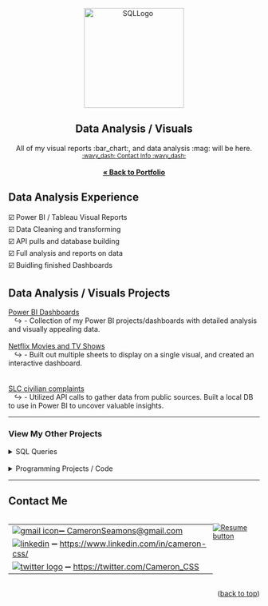 <a name="readme-top"></a>
<div align="center">

  <img src="https://user-images.githubusercontent.com/121735588/216512133-876af3f7-ca41-4c29-aa59-b24412e2fd7d.png" alt="SQLLogo" width="200" height="200">



  <h2 align="center">Data Analysis / Visuals</h2>
  <p align="center">
  All of my visual reports :bar_chart:, and data analysis :mag: will be here.
   <br> <sub><a href="#Contact">:wavy_dash: Contact Info :wavy_dash:</a></sub>
<br>
    <br>
     <a href="https://github.com/CameronCSS/PersonalProjects/blob/main/README.md"><strong>« Back to Portfolio</strong></a>
  </p>
</div>

## Data Analysis Experience
:ballot_box_with_check: Power BI / Tableau Visual Reports
<br> :ballot_box_with_check: Data Cleaning and transforming
<br> :ballot_box_with_check: API pulls and database building
<br> :ballot_box_with_check: Full analysis and reports on data
<br> :ballot_box_with_check: Buidling finished Dashboards

## Data Analysis / Visuals Projects
<a href="https://github.com/CameronCSS/Data-Analysis/tree/main/Power-BI-Dashboards" target="new">Power BI Dashboards</a>
<br>
&nbsp; &nbsp;:arrow_right_hook: - Collection of my Power BI projects/dashboards with detailed analysis and visually appealing data.
<br>
<br>
<a href="https://cameroncss.github.io/Data-Analysis/Netflix/index.html" target="new">Netflix Movies and TV Shows</a>
<br>
&nbsp; &nbsp;:arrow_right_hook: - Built out multiple sheets to display on a single visual, and created an interactive dashboard.
<br>	
<br>
<a href="https://github.com/CameronCSS/Data-Analysis/tree/main/SLC%20civilian%20complaints" target="new">SLC civilian complaints</a>
  <br>
&nbsp; &nbsp;:arrow_right_hook: - Utilized API calls to gather data from public sources. Built a local DB to use in Power BI to uncover valuable insights.
  <br>

----

### View My Other Projects
    
<details>
  <summary>SQL Queries</summary>
<a href="https://github.com/CameronCSS/SQL-Queries/tree/main/8%20Week%20SQL%20Challenge%20%23%201" target="new">8 Week SQL Challenge # 1</a>
<br>
&nbsp; &nbsp;:arrow_right_hook: - Explored complex queries to clean data, compute customer figures, and organize data in unusual ways.
<br>
<br>
<a href="https://github.com/CameronCSS/SQL-Queries/tree/main/Khan%20Academy%20Advanced%20SQL" target="new">Khan Academy Advanced SQL</a>
<br>
&nbsp; &nbsp;:arrow_right_hook: - Expand SQL knowledge about combining tables with JOINs and using multiple queries at once.
<br>
<br>
<a href="https://github.com/CameronCSS/SQL-Queries/tree/main/SQLbolt%20-%20SQL%20lessons" target="new">SQLbolt - SQL lessons</a>
<br>
&nbsp; &nbsp;:arrow_right_hook: - Refreshed foundational understanding of SQL and discovered context variations among SQL-powered platforms.
<br>

</details>
    
<br>
<details>
<summary>Programming Projects / Code</summary>
<a href="https://github.com/CameronCSS/Programming-Languages/tree/main/Python%20Wage%20Calculator" target="new">Python Wage Calculator</a>

&nbsp; &nbsp;:arrow_right_hook: - Learned the power of Pandas and PyQt5 libraries. Also learned the importance of notating code for Bug fixing in the future.
</details>


----

<a name="Contact"></a> 
## Contact Me

<div style="display: flex;">
  <table style="flex: 1;">
  
||
| --- |
| <a href="mailto:CameronSeamons@gmail.com">![gmail icon](https://user-images.githubusercontent.com/121735588/216516513-1bd223b5-89d4-4d02-860e-b132c18c47d9.png):heavy_minus_sign: CameronSeamons@gmail.com |
| <a href="https://www.linkedin.com/in/cameron-css/">![linkedin](https://user-images.githubusercontent.com/121735588/215363352-ad51a5e1-0de8-48be-8ceb-28c610e5d34d.png)</a> :heavy_minus_sign: https://www.linkedin.com/in/cameron-css/|
| <a href="https://twitter.com/Cameron_CSS">![twitter logo](https://user-images.githubusercontent.com/121735588/215363444-e4b080b6-e122-49cb-8b41-601dab6e10eb.png)</a> :heavy_minus_sign: https://twitter.com/Cameron_CSS |

  </table>
  <p style="margin-left: auto;">
    <a href="https://drive.google.com/file/d/19vkbf2HjEpXpxndWYa4A6Dyt6gsnGv73/view?usp=sharing" target="_blank" rel="noopener noreferrer">
      <img src="https://user-images.githubusercontent.com/121735588/215364205-abdfc0ac-53db-4733-8d43-b57c1bafb802.png" alt="Resume button">
    </a>
  </p>
</div>

<p align="right">(<a href="#readme-top">back to top</a>)</p>
